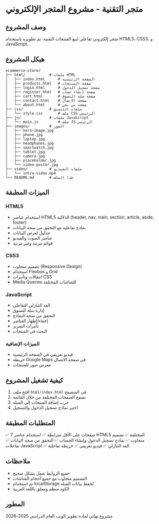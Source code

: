 # متجر التقنية - مشروع المتجر الإلكتروني

## وصف المشروع
متجر إلكتروني تفاعلي لبيع المنتجات التقنية، تم تطويره باستخدام HTML5، CSS3، و JavaScript.

## هيكل المشروع
```
ecommerce-store/
├── html/           # ملفات HTML
│   ├── index.html      # الصفحة الرئيسية
│   ├── products.html   # صفحة المنتجات
│   ├── login.html      # صفحة تسجيل الدخول
│   ├── register.html   # صفحة إنشاء حساب
│   ├── cart.html       # صفحة سلة التسوق
│   ├── contact.html    # صفحة الاتصال
│   └── about.html      # صفحة من نحن
├── css/            # ملفات التنسيق
│   └── style.css       # ملف CSS الرئيسي
├── js/             # ملفات JavaScript
│   └── main.js         # ملف JS الرئيسي
├── images/         # الصور
│   ├── hero-image.jpg
│   ├── phone.jpg
│   ├── laptop.jpg
│   ├── headphones.jpg
│   ├── smartwatch.jpg
│   ├── tablet.jpg
│   ├── camera.jpg
│   ├── placeholder.jpg
│   └── video-poster.jpg
├── video/          # ملفات الفيديو
│   └── intro-video.mp4
└── README.md       # هذا الملف
```

## الميزات المطبقة

### HTML5
- استخدام عناصر HTML5 الدلالية (header, nav, main, section, article, aside, footer)
- نماذج تفاعلية مع التحقق من صحة البيانات
- جداول لعرض البيانات
- عناصر الصوت والفيديو
- قوائم مرتبة وغير مرتبة

### CSS3
- تصميم متجاوب (Responsive Design)
- استخدام Flexbox و Grid
- انتقالات وتأثيرات CSS
- Media Queries للشاشات المختلفة

### JavaScript
- العد التنازلي التفاعلي
- إدارة سلة التسوق
- التحقق من صحة النماذج
- إخفاء/إظهار العناصر
- تأثيرات التمرير
- البحث في المنتجات

### الميزات الإضافية
- فيديو تعريفي في الصفحة الرئيسية
- خريطة Google Maps في صفحة الاتصال
- معرض صور للمنتجات

## كيفية تشغيل المشروع
1. افتح ملف `html/index.html` في المتصفح
2. تصفح الصفحات المختلفة من خلال القائمة
3. جرب إضافة المنتجات إلى السلة
4. اختبر نماذج تسجيل الدخول والتسجيل

## المتطلبات المطبقة
✅ 7 صفحات على الأقل مترابطة
✅ استخدام عناصر HTML5 المختلفة
✅ تصميم متجاوب
✅ نماذج تسجيل الدخول وإنشاء الحساب
✅ التحقق من صحة البيانات
✅ تفاعلات JavaScript
✅ العد التنازلي
✅ فيديو تعريفي
✅ خريطة تفاعلية

## ملاحظات
- جميع الروابط تعمل بشكل صحيح
- التصميم متجاوب مع جميع أحجام الشاشات
- تم استخدام localStorage لحفظ بيانات السلة
- الكود منظم ومعلق باللغة العربية

## المطور
مشروع نهائي لمادة تطوير الويب
العام الدراسي 2025-2026

